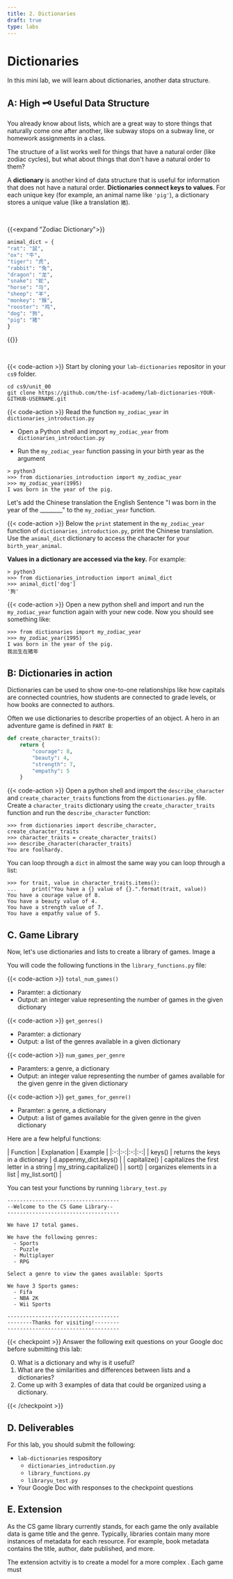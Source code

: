 ```yaml
---
title: 2. Dictionaries
draft: true
type: labs
---
```


# Dictionaries 

In this mini lab, we will learn about dictionaries, another data structure. 


## **A: High 🗝 Useful Data Structure**

You already know about lists, which are a great way to store things that naturally come one after another, like subway stops on a subway line, or homework assignments in a class. 

The structure of a list works well for things that have a natural order (like zodiac cycles), but what about things that don't have a natural order to them?

A **dictionary** is another kind of data structure that is useful for information that does not have a natural order. **Dictionaries connect keys to values**. For each unique key (for example, an animal name like `'pig'`), a dictionary stores a unique value (like a translation `猪`). 

<br>

{{<expand "Zodiac Dictionary">}}

```python
animal_dict = {
"rat": "鼠",
"ox": "牛",
"tiger": "虎",
"rabbit": "兔",
"dragon": "龙",
"snake": "蛇",
"horse": "马",
"sheep": "羊",
"monkey": "猴",
"rooster": "鸡",
"dog": "狗",
"pig": "猪"
}
```

{{</expand>}}

<br>


{{< code-action >}} Start by cloning your `lab-dictionaries` repositor in your `cs9` folder. 
```shell
cd cs9/unit_00
git clone https://github.com/the-isf-academy/lab-dictionaries-YOUR-GITHUB-USERNAME.git
```

{{< code-action >}} Read the function `my_zodiac_year` in `dictionaries_introduction.py`
- Open a Python shell and import `my_zodiac_year` from `dictionaries_introduction.py`

- Run the `my_zodiac_year` function passing in your birth year as the argument

```shell
> python3 
>>> from dictionaries_introduction import my_zodiac_year
>>> my_zodiac_year(1995)
I was born in the year of the pig.
```

Let's add the Chinese translation the English Sentence "I was born in the year of the ________" to the `my_zodiac_year` function. 

{{< code-action >}} Below the `print` statement in the `my_zodiac_year` function of `dictionaries_introduction.py`, print the Chinese translation. Use the `animal_dict` dictionary to access the character for your `birth_year_animal`. 

**Values in a dictionary are accessed via the key.** For example:
```shell
> python3 
>>> from dictionaries_introduction import animal_dict
>>> animal_dict['dog']
'狗'
```

{{< code-action >}} Open a new python shell and import and run the `my_zodiac_year` function again with your new code. Now you should see something like:

```shell
>>> from dictionaries import my_zodiac_year
>>> my_zodiac_year(1995)
I was born in the year of the pig.
我出生在猪年
```

## **B: Dictionaries in action**

Dictionaries can be used to show one-to-one relationships like how capitals are connected countries, how students are connected to grade levels, or how books are connected to authors. 

Often we use dictionaries to describe properties of an object. A hero in an adventure game is defined in `PART B`:

```python
def create_character_traits():
    return {
        "courage": 8,
        "beauty": 4,
        "strength": 7,
        "empathy": 5
    }
```

{{< code-action >}} Open a python shell and import the `describe_character` and `create_character_traits` functions from the `dictionaries.py` file. Create a `character_traits` dictionary using the `create_character_traits` function and run the `describe_character` function:

```shell
>>> from dictionaries import describe_character, create_character_traits
>>> character_traits = create_character_traits()
>>> describe_character(character_traits)
You are foolhardy.
```

You can loop through a `dict` in almost the same way you can loop through a list:

```shell
>>> for trait, value in character_traits.items():
...     print("You have a {} value of {}.".format(trait, value))
You have a courage value of 8.
You have a beauty value of 4.
You have a strength value of 7.
You have a empathy value of 5.
```


## **C. Game Library**

Now, let's use dictionaries and lists to create a library of games. Image a 


 You will code the following functions in the `library_functions.py` file:


{{< code-action >}} `total_num_games()`
- Paramter: a dictionary 
- Output: an integer value representing the number of games in the given dictionary 

{{< code-action >}} `get_genres()`
- Paramter: a dictionary 
- Output: a list of the genres available in a given dictionary 

{{< code-action >}} `num_games_per_genre`
- Paramters: a genre, a dictionary 
- Output: an integer value representing the number of games available for the given genre in the given dictionary

{{< code-action >}} `get_games_for_genre()`
- Paramter: a genre, a dictionary 
- Output: a list of games available for the given genre in the given dictionary


Here are a few helpful functions:

| Function  | Explanation  |  Example |
|:-:|:-:|:-:|:-:|
| keys() | returns the keys in a dictionary  |  d.appenmy_dict.keys() |
| capitalize()  | capitalizes the first letter in a string | my_string.capitalize()  |
| sort()    | organizes elements in a list | my_list.sort()  |


You can test your functions by running `library_test.py`

```shell
------------------------------------
--Welcome to the CS Game Library--
------------------------------------

We have 17 total games.

We have the following genres:
  - Sports
  - Puzzle
  - Multiplayer
  - RPG

Select a genre to view the games available: Sports

We have 3 Sports games:
  - Fifa
  - NBA 2K
  - Wii Sports

------------------------------------
--------Thanks for visiting!--------
------------------------------------
```




{{< checkpoint >}}
Answer the following exit questions on your Google doc before submitting this lab:

0. What is a dictionary and why is it useful? 
0. What are the similarities and differences between lists and a dictionaries? 
0. Come up with 3 examples of data that could be organized using a dictionary.


{{< /checkpoint >}}

## D. Deliverables
For this lab, you should submit the following:

- `lab-dictionaries` respository
    - `dictionaries_introduction.py`
    - `library_functions.py`
    - `libraryu_test.py`
- Your Google Doc with responses to the checkpoint questions

## E. Extension
As the CS game library currently stands, for each game the only available data is  game title and the genre. Typically, libraries contain many more instances of metadata for each resource. For example, book metadata contains the title, author, date published, and more. 

The extension actvitiy is to create a model for a more complex . Each game must 


